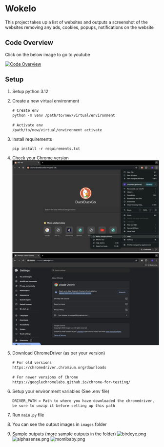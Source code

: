 # Wokelo

This project takes up a list of websites and outputs a screenshot of the websites removing any ads, cookies, popups, notifications on the website

## Code Overview

Click on the below image to go to youtube

[![Code Overview](https://img.youtube.com/vi/GBwQs7liVvY/0.jpg)](https://www.youtube.com/watch?v=GBwQs7liVvY&ab_channel=DivyanshJain)

## Setup

1. Setup python 3.12 
2. Create a new virtual environment
   
    ```
   # Create env
   python -m venv /path/to/new/virtual/environment
   
   # Activate env
   /path/to/new/virtual/environment activate
   ```

3. Install requirements 
    
    ```
   pip install -r requirements.txt
   ```
   
4. Check your Chrome version
   ![about_chrome.png](readme_images/about_chrome.png)
   ![about_chrome.png](readme_images/chrome_version.png)

5. Download ChromeDriver (as per your version)

    ```
   # For old versions
   https://chromedriver.chromium.org/downloads
   
   # For newer versions of Chrome
   https://googlechromelabs.github.io/chrome-for-testing/
   ```
   
6. Setup your environment variables (See .env file)
   ```
   DRIVER_PATH = Path to where you have downloaded the chromedriver, be sure to unzip it before setting up this path
   ```

7. Run `main.py` file

8. You can see the output images in `images` folder

9. Sample outputs (more sample outputs in the folder)
   ![birdeye.png](images/birdeye.png)
   ![alphasense.png](images/alphasense.png)
   ![momibaby.png](images/momibaby.png)
